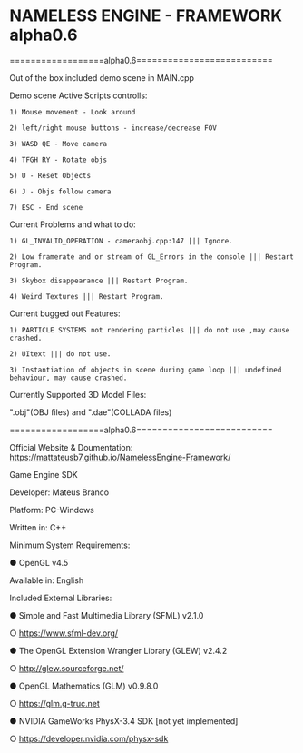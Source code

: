 # NAMELESS ENGINE - FRAMEWORK alpha0.6

==================alpha0.6==========================

Out of the box included demo scene in MAIN.cpp

Demo scene Active Scripts controlls:

	1) Mouse movement - Look around
	
	2) left/right mouse buttons - increase/decrease FOV
	
	3) WASD QE - Move camera
	
	4) TFGH RY - Rotate objs
	
	5) U - Reset Objects
	
	6) J - Objs follow camera
	
	7) ESC - End scene

Current Problems and what to do:
	
	1) GL_INVALID_OPERATION - cameraobj.cpp:147 ||| Ignore.
	
	2) Low framerate and or stream of GL_Errors in the console ||| Restart Program.
	
	3) Skybox disappearance ||| Restart Program.
	
	4) Weird Textures ||| Restart Program.
	
Current bugged out Features:

	1) PARTICLE SYSTEMS not rendering particles ||| do not use ,may cause crashed.
	
	2) UItext ||| do not use.
	
	3) Instantiation of objects in scene during game loop ||| undefined behaviour, may cause crashed.
	
Currently Supported 3D Model Files: 

".obj"(OBJ files) and ".dae"(COLLADA files)

==================alpha0.6==========================

Official Website & Doumentation: https://mattateusb7.github.io/NamelessEngine-Framework/

Game Engine SDK

Developer: Mateus Branco

Platform: PC-Windows

Written in: C++

Minimum System Requirements: 

●	OpenGL v4.5

Available in: English

Included External Libraries: 

●	Simple and Fast Multimedia Library  (SFML) v2.1.0

○	https://www.sfml-dev.org/

●	The OpenGL Extension Wrangler Library (GLEW) v2.4.2

○	http://glew.sourceforge.net/

●	OpenGL Mathematics (GLM) v0.9.8.0

○	https://glm.g-truc.net

●	NVIDIA GameWorks PhysX-3.4 SDK [not yet implemented]

○	https://developer.nvidia.com/physx-sdk
